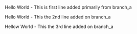 Hello World - This is first line added primarily from branch_a

Hello World - This the 2nd line added on branch_a

Hellow World - This the 3rd line added on branch_a
